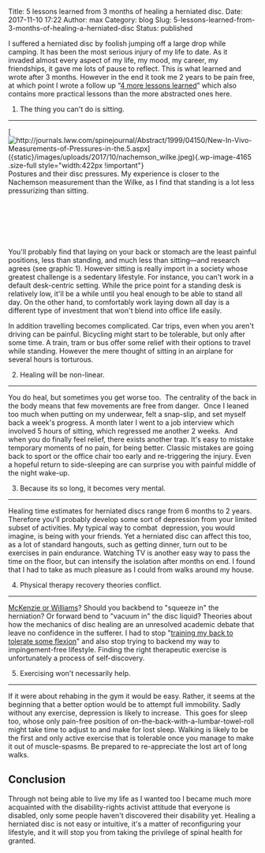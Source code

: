 Title: 5 lessons learned from 3 months of healing a herniated disc.
Date: 2017-11-10 17:22
Author: max
Category: blog
Slug: 5-lessons-learned-from-3-months-of-healing-a-herniated-disc
Status: published

I suffered a herniated disc by foolish jumping off a large drop while camping. It has been the most serious injury of my life to date. As it  invaded almost every aspect of my life, my mood, my career, my friendships, it gave me lots of pause to reflect. This is what learned and wrote after 3 months. However in the end it took me 2 years to be pain free, at which point I wrote a follow up “[4 more lessons learned](https://notconfusing.com/4-more-lessons-learned-from-2-years-of-healing-a-herniated-disc)” which also contains more practical lessons than the more abstracted ones here.

1. The thing you can't do is sitting.
-------------------------------------

[![http://journals.lww.com/spinejournal/Abstract/1999/04150/New-In-Vivo-Measurements-of-Pressures-in-the.5.aspx]({static}/images/uploads/2017/10/nachemson_wilke.jpeg){.wp-image-4165 .size-full style="width:422px !important"}](http://journals.lww.com/spinejournal/Abstract/1999/04150/New-In-Vivo-Measurements-of-Pressures-in-the.5.aspx) Postures and their disc pressures. My experience is closer to the Nachemson measurement than the Wilke, as I find that standing is a lot less pressurizing than sitting.

 

 

 

You'll probably find that laying on your back or stomach are the least painful positions, less than standing, and much less than sitting—and research agrees (see graphic 1). However sitting is really import in a society whose greatest challenge is a sedentary lifestyle. For instance, you can't work in a default desk-centric setting. While the price point for a standing desk is relatively low, it'll be a while until you heal enough to be able to stand all day. On the other hand, to comfortably work laying down all day is a different type of investment that won't blend into office life easily.

In addition travelling becomes complicated. Car trips, even when you aren't driving can be painful. Bicycling might start to be tolerable, but only after some time. A train, tram or bus offer some relief with their options to travel while standing. However the mere thought of sitting in an airplane for several hours is torturous.

2. Healing will be non-linear.
------------------------------

You do heal, but sometimes you get worse too.  The centrality of the back in the body means that few movements are free from danger.  Once I leaned too much when putting on my underwear, felt a snap-slip, and set myself back a week's progress. A month later I went to a job interview which involved 5 hours of sitting, which regressed me another 2 weeks.  And when you do finally feel relief, there exists another trap. It's easy to mistake temporary moments of no pain, for being better. Classic mistakes are going back to sport or the office chair too early and re-triggering the injury. Even a hopeful return to side-sleeping are can surprise you with painful middle of the night wake-up.

3. Because its so long, it becomes very mental.
-----------------------------------------------

Healing time estimates for herniated discs range from 6 months to 2 years. Therefore you'll probably develop some sort of depression from your limited subset of activities. My typical way to combat  depression, you would imagine, is being with your friends. Yet a herniated disc can affect this too, as a lot of standard hangouts, such as getting dinner, turn out to be exercises in pain endurance. Watching TV is another easy way to pass the time on the floor, but can intensify the isolation after months on end. I found that I had to take as much pleasure as I could from walks around my house.

4. Physical therapy recovery theories conflict.
-----------------------------------------------

[McKenzie or Williams](https://en.wikipedia.org/wiki/Williams_Flexion_Exercises#McKenzie_extension_exercises)? Should you backbend to "squeeze in" the herniation? Or forward bend to "vacuum in" the disc liquid? Theories about how the mechanics of disc healing are an unresolved academic debate that leave no confidence in the sufferer. I had to stop "[training my back to tolerate some flexion](https://youtu.be/sHXnna6WEOI?t=28m35s)" and also stop trying to backend my way to impingement-free lifestyle. Finding the right therapeutic exercise is unfortunately a process of self-discovery.

5. Exercising won't necessarily help.
-------------------------------------

If it were about rehabing in the gym it would be easy. Rather, it seems at the beginning that a better option would be to attempt full immobility. Sadly without any exercise, depression is likely to increase.  This goes for sleep too, whose only pain-free position of on-the-back-with-a-lumbar-towel-roll might take time to adjust to and make for lost sleep. Walking is likely to be the first and only active exercise that is tolerable once you manage to make it out of muscle-spasms. Be prepared to re-appreciate the lost art of long walks.

Conclusion
----------

Through not being able to live my life as I wanted too I became much more acquainted with the disability-rights activist attitude that everyone is disabled, only some people haven't discovered their disability yet. Healing a herniated disc is not easy or intuitive, it's a matter of reconfiguring your lifestyle, and it will stop you from taking the privilege of spinal health for granted.
